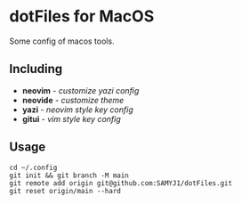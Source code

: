 # dotFiles for MacOS

Some config of macos tools.

## Including

* **neovim** - _customize yazi config_
* **neovide** - _customize theme_
* **yazi** - _neovim style key config_
* **gitui** - _vim style key config_

## Usage

``` shell
cd ~/.config
git init && git branch -M main
git remote add origin git@github.com:SAMYJ1/dotFiles.git
git reset origin/main --hard
```
